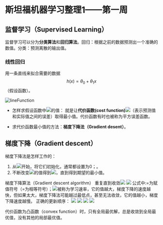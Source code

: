 # 斯坦福机器学习整理1——第一周
<script type="text/javascript"
 src="http://cdn.mathjax.org/mathjax/latest/MathJax.js?config=TeX-AMS-MML_HTMLorMML">
</script>
## 监督学习（Supervised Learning）
监督学习可以分为**分类算法**和**回归算法**。回归：根据之前的数据预测出一个准确的数值。分类：预测离散的输出值。

### 线性回归


用一条直线来拟合需要的数据 
$$ h(x)=\theta_{0}+\theta_{1}x $$
 （假设函数）。

![lineFunction](file:///Users/wangruchen/work/github/wangruchen/MyCompilation/MachineLearing/figures/lineFunction.png)

- 怎样求假设函数中<img src="http://www.forkosh.com/mathtex.cgi? \theta_{0},\theta_{1}">的值：
就是让**代价函数(cost function)**<img src="http://www.forkosh.com/mathtex.cgi?  J(\theta)=\frac{1}{2m}\sum^{m}_{i=1}(h_{\theta}(x^{i})-y^{i})^{2}">（表示预测值和实际值之间的误差）取得最小值。代价函数有时也被称为平方误差函数。

- 求代价函数最小值的方法：**梯度下降法（Gradient desent）**。

## 梯度下降（Gradient descent）
梯度下降法是怎样工作的：
1. 从<img src="http://www.forkosh.com/mathtex.cgi? \theta_{0},\theta_{1}">开始，将它们初始化，通常都设置为0；。
2. 不断改变<img src="http://www.forkosh.com/mathtex.cgi? \theta_{0},\theta_{1}">的值得到<img src="http://www.forkosh.com/mathtex.cgi? J(\theta_{0},\theta_{1})}">，直到得到期望的最小值。

梯度下降算法（Gradient descent algorithm）
	重复直到收敛<img src="http://www.forkosh.com/mathtex.cgi? \{\theta_{j}: = \theta_{j}-\alpha\frac{\partial}{\partial\theta_{j}}J(\theta_{0},\theta_{1})\}"> <img src="http://www.forkosh.com/mathtex.cgi? (for j=0~and ~j=1)">
	公式中:=为赋值符号（=为相等符号）；<img src="http://www.forkosh.com/mathtex.cgi?  \alpha">被称为学习速率，它的值越大，梯度下降的速度越快，但如果太大，梯度下降法可能越过最低点，甚至无法收敛，它的值越小，梯度下降速度越慢。
    正确的更新顺序：
    <img src="http://www.forkosh.com/mathtex.cgi? temp0:=\theta_{0}-\alpha\frac{\partial}{\partial\theta_{0}}J(\theta_{0},\theta_{1})">
    <img src="http://www.forkosh.com/mathtex.cgi? temp1:=\theta_{1}-\alpha\frac{\partial}{\partial\theta_{1}}J(\theta_{0},\theta_{1})">
    <img src="http://www.forkosh.com/mathtex.cgi? \theta_{0}:=temp0">
    <img src="http://www.forkosh.com/mathtex.cgi? \theta_{1}:=temp1">

代价函数为凸函数（convex function）时，只有全局最优解，总是收敛到全局最优值，没有其他的局部最优值。








